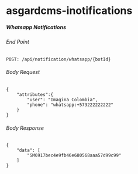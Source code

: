 # asgardcms-inotifications

##### Whatsapp Notifications


###### End Point
```
POST: /api/notification/whatsapp/{botId}
```

###### Body Request

```ssh
{
	"attributes":{
		"user": "Imagina Colombia",
		"phone": "whatsapp:+573222222222"
	}
}
```


###### Body Response

```ssh
{
    "data": [
        "SM6917bec4e9fb46e680568aaa57d99c99"
    ]
}
```
